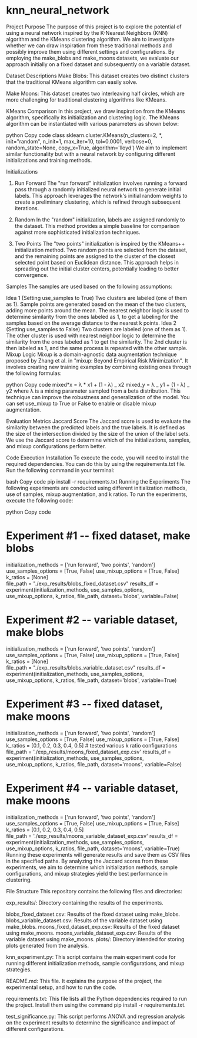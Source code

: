 # knn_neural_network

Project Purpose
The purpose of this project is to explore the potential of using a neural network inspired by the K-Nearest Neighbors (KNN) algorithm and the KMeans clustering algorithm. We aim to investigate whether we can draw inspiration from these traditional methods and possibly improve them using different settings and configurations. By employing the make_blobs and make_moons datasets, we evaluate our approach initially on a fixed dataset and subsequently on a variable dataset.

Dataset Descriptions
Make Blobs: This dataset creates two distinct clusters that the traditional KMeans algorithm can easily solve.

Make Moons: This dataset creates two interleaving half circles, which are more challenging for traditional clustering algorithms like KMeans.

KMeans Comparison
In this project, we draw inspiration from the KMeans algorithm, specifically its initialization and clustering logic. The KMeans algorithm can be instantiated with various parameters as shown below:

python
Copy code
class sklearn.cluster.KMeans(n_clusters=2, \*, init="random", n_init=1, max_iter=10, tol=0.0001, verbose=0, random_state=None, copy_x=True, algorithm='lloyd')
We aim to implement similar functionality but with a neural network by configuring different initializations and training methods.

Initializations

1. Run Forward
   The "run forward" initialization involves running a forward pass through a randomly initialized neural network to generate initial labels. This approach leverages the network's initial random weights to create a preliminary clustering, which is refined through subsequent iterations.

2. Random
   In the "random" initialization, labels are assigned randomly to the dataset. This method provides a simple baseline for comparison against more sophisticated initialization techniques.

3. Two Points
   The "two points" initialization is inspired by the KMeans++ initialization method. Two random points are selected from the dataset, and the remaining points are assigned to the cluster of the closest selected point based on Euclidean distance. This approach helps in spreading out the initial cluster centers, potentially leading to better convergence.

Samples
The samples are used based on the following assumptions:

Idea 1 (Setting use_samples to True)
Two clusters are labeled (one of them as 1).
Sample points are generated based on the mean of the two clusters, adding more points around the mean.
The nearest neighbor logic is used to determine similarity from the ones labeled as 1, to get a labeling for the samples based on the average distance to the nearest k points.
Idea 2 (Setting use_samples to False)
Two clusters are labeled (one of them as 1).
The other cluster is used with nearest neighbor logic to determine the similarity from the ones labeled as 1 to get the similarity.
The 2nd cluster is then labeled as 1, and the same process is repeated with the other sample.
Mixup Logic
Mixup is a domain-agnostic data augmentation technique proposed by Zhang et al. in "mixup: Beyond Empirical Risk Minimization". It involves creating new training examples by combining existing ones through the following formulas:

python
Copy code
mixed*x = λ * x1 + (1 - λ) _ x2
mixed_y = λ _ y1 + (1 - λ) \_ y2
where λ is a mixing parameter sampled from a beta distribution. This technique can improve the robustness and generalization of the model. You can set use_mixup to True or False to enable or disable mixup augmentation.

Evaluation Metrics
Jaccard Score
The Jaccard score is used to evaluate the similarity between the predicted labels and the true labels. It is defined as the size of the intersection divided by the size of the union of the label sets. We use the Jaccard score to determine which of the initializations, samples, and mixup configurations perform better.

Code Execution
Installation
To execute the code, you will need to install the required dependencies. You can do this by using the requirements.txt file. Run the following command in your terminal:

bash
Copy code
pip install -r requirements.txt
Running the Experiments
The following experiments are conducted using different initialization methods, use of samples, mixup augmentation, and k ratios. To run the experiments, execute the following code:

python
Copy code

# Experiment #1 -- fixed dataset, make blobs

initialization_methods = ['run forward', 'two points', 'random']
use_samples_options = [True, False]
use_mixup_options = [True, False]
k_ratios = [None]  
file_path = "./exp_results/blobs_fixed_dataset.csv"
results_df = experiment(initialization_methods, use_samples_options, use_mixup_options, k_ratios, file_path, dataset='blobs', variable=False)

# Experiment #2 -- variable dataset, make blobs

initialization_methods = ['run forward', 'two points', 'random']
use_samples_options = [True, False]
use_mixup_options = [True, False]
k_ratios = [None]  
file_path = "./exp_results/blobs_variable_dataset.csv"
results_df = experiment(initialization_methods, use_samples_options, use_mixup_options, k_ratios, file_path, dataset='blobs', variable=True)

# Experiment #3 -- fixed dataset, make moons

initialization_methods = ['run forward', 'two points', 'random']
use_samples_options = [True, False]
use_mixup_options = [True, False]
k_ratios = [0.1, 0.2, 0.3, 0.4, 0.5] # tested various k ratio configurations
file_path = './exp_results/moons_fixed_dataset_exp.csv'
results_df = experiment(initialization_methods, use_samples_options, use_mixup_options, k_ratios, file_path, dataset='moons', variable=False)

# Experiment #4 -- variable dataset, make moons

initialization_methods = ['run forward', 'two points', 'random']
use_samples_options = [True, False]
use_mixup_options = [True, False]
k_ratios = [0.1, 0.2, 0.3, 0.4, 0.5]  
file_path = './exp_results/moons_variable_dataset_exp.csv'
results_df = experiment(initialization_methods, use_samples_options, use_mixup_options, k_ratios, file_path, dataset='moons', variable=True)
Running these experiments will generate results and save them as CSV files in the specified paths. By analyzing the Jaccard scores from these experiments, we aim to determine which initialization methods, sample configurations, and mixup strategies yield the best performance in clustering.

File Structure
This repository contains the following files and directories:

exp_results/: Directory containing the results of the experiments.

blobs_fixed_dataset.csv: Results of the fixed dataset using make_blobs.
blobs_variable_dataset.csv: Results of the variable dataset using make_blobs.
moons_fixed_dataset_exp.csv: Results of the fixed dataset using make_moons.
moons_variable_dataset_exp.csv: Results of the variable dataset using make_moons.
plots/: Directory intended for storing plots generated from the analysis.

knn_experiment.py: This script contains the main experiment code for running different initialization methods, sample configurations, and mixup strategies.

README.md: This file. It explains the purpose of the project, the experimental setup, and how to run the code.

requirements.txt: This file lists all the Python dependencies required to run the project. Install them using the command pip install -r requirements.txt.

test_significance.py: This script performs ANOVA and regression analysis on the experiment results to determine the significance and impact of different configurations.
